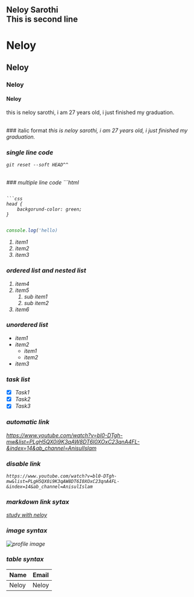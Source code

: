 <!--markdown tutorial-->
Neloy Sarothi<br/>
This is second line
---
# Neloy 
## Neloy
### Neloy
#### Neloy

<p>this is neloy sarothi, i am 27 years old, i just finished my graduation.<p/>


<br/>
### italic format
<i>this is neloy sarothi, i am 27 years old, i just finished my graduation.<i/>

### single line code
`git reset --soft HEAD^^`


<br/>
### multiple line code
```html
<html>
<head><head/>
<body><body/>

<html/>

```

```css
head {
    backgorund-color: green;
}
```

```javascript

console.log('hello)
```

<ol>
 <li>item1</li>
 <li>item2</li>
 <li>item3</li>
</ol>

### ordered list and nested list
1. item4
2. item5
   1. sub item1
   2. sub item2
3. item6

### unordered list
- item1
- item2
   - item1
   - item2
- item3

### task list
-[x] Task1
-[x] Task2
-[x] Task3

### automatic link
https://www.youtube.com/watch?v=bl0-DTgh-mw&list=PLgH5QX0i9K3qAW8DT6I0XOxC23qnA4FL-&index=14&ab_channel=AnisulIslam

### disable link 
`https://www.youtube.com/watch?v=bl0-DTgh-mw&list=PLgH5QX0i9K3qAW8DT6I0XOxC23qnA4FL-&index=14&ab_channel=AnisulIslam`

### markdown link sytax
[study with neloy](https://www.youtube.com/watch?v=bl0-DTgh-mw&list=PLgH5QX0i9K3qAW8DT6I0XOxC23qnA4FL-&index=14&ab_channel=AnisulIslam)


### image syntax
<!-- ![alt text](./images/Neloy.jpg) -->
<img src="../images/Neloy.JPG" title="profile image"/>


### table syntax
| Name | Email |
| -----|--------|
|Neloy | Neloy|
